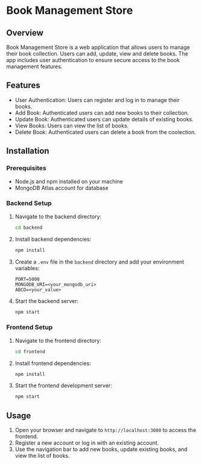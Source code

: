 # Book Management Store

## Overview

Book Management Store is a web application that allows users to manage their book collection. Users can add, update, view and delete books. The app includes user authentication to ensure secure access to the book management features.

## Features

- User Authentication: Users can register and log in to manage their books.
- Add Book: Authenticated users can add new books to their collection.
- Update Book: Authenticated users can update details of existing books.
- View Books: Users can view the list of books.
- Delete Book: Authenticated users can delete a book from the coolection.


## Installation

### Prerequisites

- Node.js and npm installed on your machine
- MongoDB Atlas account for database

### Backend Setup

1. Navigate to the backend directory:
    ```sh
    cd backend
    ```

2. Install backend dependencies:
    ```sh
    npm install
    ```

3. Create a `.env` file in the `backend` directory and add your environment variables:
    ```
    PORT=5000
    MONGODB_URI=<your_mongodb_uri>
    ABCD=<your_value>
    ```

4. Start the backend server:
    ```sh
    npm start
    ```

### Frontend Setup

1. Navigate to the frontend directory:
    ```sh
    cd frontend
    ```

2. Install frontend dependencies:
    ```sh
    npm install
    ```

3. Start the frontend development server:
    ```sh
    npm start
    ```

## Usage

1. Open your browser and navigate to `http://localhost:3000` to access the frontend.
2. Register a new account or log in with an existing account.
3. Use the navigation bar to add new books, update existing books, and view the list of books.

